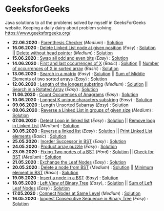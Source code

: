 # GeeksforGeeks
Java solutions to all the problems solved by myself in GeeksForGeeks website. Keeping a daily dairy about problem solving.
https://www.geeksforgeeks.org/

* **22.06.2020** : 	[Parenthesis Checker](https://practice.geeksforgeeks.org/problems/parenthesis-checker/0) (*Medium*) : [Solution](https://github.com/sushovankarmakar/GeeksforGeeks/blob/master/3.%20Medium/src/Stack_ParenthesisChecker.java)
* **16.06.2020** : 	[Delete Linked List node at given position](https://practice.geeksforgeeks.org/problems/delete-a-node-in-single-linked-list/1) (*Easy*) : [Solution](https://github.com/sushovankarmakar/GeeksforGeeks/blob/master/2.%20Easy/src/LL_DeleteSingleLLNodeAtGivenPos.java) || [Delete without head pointer](https://practice.geeksforgeeks.org/problems/delete-without-head-pointer/1) (*Medium*) : [Solution](https://github.com/sushovankarmakar/GeeksforGeeks/blob/master/3.%20Medium/src/LL_DeleteLLNodeWithoutHeadPointer.java)
* **15.06.2020** : 	[Swap all odd and even bits](https://practice.geeksforgeeks.org/problems/swap-all-odd-and-even-bits/0) (*Easy*) : [Solution](https://github.com/sushovankarmakar/GeeksforGeeks/blob/master/2.%20Easy/src/BitMagic_SwapAllOddEvenBits.java)
* **14.06.2020** : 	[First and last occurrences of X](https://practice.geeksforgeeks.org/problems/first-and-last-occurrences-of-x/0) (*Basic*) : [Solution](https://github.com/sushovankarmakar/GeeksforGeeks/blob/master/1.%20Basic/src/Searching_FirstAndLastOccurrencesOfX.java) || [Number of occurrences of X in sorted array](https://practice.geeksforgeeks.org/problems/number-of-occurrence/0) (*Basic*) : [Solution](https://github.com/sushovankarmakar/GeeksforGeeks/blob/master/1.%20Basic/src/Searching_NumberOfOccurrence.java)
* **13.06.2020** : 	[Search in a matrix](https://practice.geeksforgeeks.org/problems/search-in-a-matrix/0) (*Easy*) : [Solution](https://github.com/sushovankarmakar/GeeksforGeeks/blob/master/2.%20Easy/src/Searching_SearchInAMatrix.java) || [Sum of Middle Elements of two sorted arrays](https://practice.geeksforgeeks.org/problems/sum-of-middle-elements-of-two-sorted-arrays/0/) (*Easy*) : [Solution](https://github.com/sushovankarmakar/GeeksforGeeks/blob/master/2.%20Easy/src/DivConquer_SumOfMidElementsOfTwoSortedArr.java)
* **12.06.2020** : 	[Length of the longest substring](https://practice.geeksforgeeks.org/problems/length-of-the-longest-substring/0) (*Medium*) : [Solution](https://github.com/sushovankarmakar/GeeksforGeeks/blob/master/3.%20Medium/src/SlidingWin_LenOfLongestSubstringNoRepChars.java) ||
					[Search in a Rotated Array](https://practice.geeksforgeeks.org/problems/search-in-a-rotated-array/0) (*Easy*) : [Solution](https://github.com/sushovankarmakar/GeeksforGeeks/blob/master/2.%20Easy/src/SearchInRotatedArray.java) 
* **11.06.2020** : 	[Count Occurences of Anagrams](https://practice.geeksforgeeks.org/problems/count-occurences-of-anagrams/0) (*Easy*) : [Solution](https://github.com/sushovankarmakar/GeeksforGeeks/blob/master/2.%20Easy/src/SlidingWin_CountOccurrencesOfAnagrams.java)
* **10.06.2020** : 	[Longest K unique characters substring](https://practice.geeksforgeeks.org/problems/longest-k-unique-characters-substring/0) (*Easy*) : [Solution](https://github.com/sushovankarmakar/GeeksforGeeks/blob/master/2.%20Easy/src/SlidingWin_LongestKUniqueCharsSubStr.java)
* **09.06.2020** : 	[Length Unsorted Subarray](https://practice.geeksforgeeks.org/problems/length-unsorted-subarray/0) (*Easy*) : [Solution](https://github.com/sushovankarmakar/GeeksforGeeks/blob/master/2.%20Easy/src/Array_LengthUnsortedSubArray.java)
* **08.06.2020** : 	[Reverse a Linked List in groups of given size](https://practice.geeksforgeeks.org/problems/reverse-a-linked-list-in-groups-of-given-size/1) (*Medium*) : [Solution](https://github.com/sushovankarmakar/GeeksforGeeks/blob/master/3.%20Medium/src/LL_ReverseLinkedListGroupsOfSizeK.java)
* **07.06.2020** : 	[Detect Loop in linked list](https://practice.geeksforgeeks.org/problems/detect-loop-in-linked-list/1/) (*Easy*) : [Solution](https://github.com/sushovankarmakar/GeeksforGeeks/blob/master/2.%20Easy/src/LL_DetectLoopInLinkedList.java) ||
					[Remove loop in Linked List](https://practice.geeksforgeeks.org/problems/remove-loop-in-linked-list/1/) (*Medium*) : [Solution](https://github.com/sushovankarmakar/GeeksforGeeks/blob/master/3.%20Medium/src/LL_RemoveLoopInLinkedList.java)
* **30.05.2020** : 	[Reverse a linked list](https://practice.geeksforgeeks.org/problems/reverse-a-linked-list/1) (*Easy*) : [Solution](https://github.com/sushovankarmakar/GeeksforGeeks/blob/master/2.%20Easy/src/LL_ReverseLinkedList.java) ||
					[Print Linked List elements](https://practice.geeksforgeeks.org/problems/print-linked-list-elements/1) (*Basic*) : [Solution](https://github.com/sushovankarmakar/GeeksforGeeks/blob/master/1.%20Basic/src/LL_PrintLinkedList.java)
* **25.05.2020** : 	[Inorder Successor in BST](https://practice.geeksforgeeks.org/problems/inorder-successor-in-bst/1) (*Easy*) : [Solution](https://github.com/sushovankarmakar/GeeksforGeeks/blob/master/2.%20Easy/src/BST_InorderSuccessorInBST.java)
* **24.05.2020** : 	[Product array puzzle](https://practice.geeksforgeeks.org/problems/product-array-puzzle/0) (*Easy*) : [Solution](https://github.com/sushovankarmakar/GeeksforGeeks/blob/master/2.%20Easy/src/ArraysMathematical_ProductArrayPuzzle.java)
* **23.05.2020** : 	[Fixing Two nodes of a BST](https://practice.geeksforgeeks.org/problems/fixed-two-nodes-of-a-bst/1) (*Hard*) : [Solution](https://github.com/sushovankarmakar/GeeksforGeeks/blob/master/4.%20Hard/src/BST_FixingTwoNodesOfBST.java) || 
					[Check for BST](https://practice.geeksforgeeks.org/problems/check-for-bst/1) (*Medium*) : [Solution](https://github.com/sushovankarmakar/GeeksforGeeks/blob/master/3.%20Medium/src/BST_CheckForBST.java)
* **21.05.2020** : 	[Exchange the Leaf Nodes](https://practice.geeksforgeeks.org/problems/exchange-the-leaf-nodes/1) (*Easy*) : [Solution](https://github.com/sushovankarmakar/GeeksforGeeks/blob/master/2.%20Easy/src/Tree_ExchangeTheLeafNodes.java)
* **20.05.2020** : 	[Delete a node from BST](https://practice.geeksforgeeks.org/problems/delete-a-node-from-bst/1/) (*Medium*) : [Solution](https://github.com/sushovankarmakar/GeeksforGeeks/blob/master/3.%20Medium/src/BST_DeleteNodeFromBST.java) ||
					[Minimum element in BST](https://practice.geeksforgeeks.org/problems/minimum-element-in-bst/1/) (*Basic*) : [Solution](https://github.com/sushovankarmakar/GeeksforGeeks/blob/master/1.%20Basic/src/BST_MinimumElementInBST.java)
* **19.05.2020** : 	[Insert a node in a BST](https://practice.geeksforgeeks.org/problems/insert-a-node-in-a-bst/1) (*Easy*) : [Solution](https://github.com/sushovankarmakar/GeeksforGeeks/blob/master/2.%20Easy/src/BST_InsertNodeInBST.java)
* **18.05.2020** : 	[Left View of Binary Tree](https://practice.geeksforgeeks.org/problems/left-view-of-binary-tree/1) (*Easy*), : [Solution](https://github.com/sushovankarmakar/GeeksforGeeks/blob/master/2.%20Easy/src/Tree_LeftViewOfBinaryTree.java) ||
					[Sum of Left Leaf Nodes](https://practice.geeksforgeeks.org/problems/sum-of-leaf-nodes/1) (*Easy*) : [Solution](https://github.com/sushovankarmakar/GeeksforGeeks/blob/master/2.%20Easy/src/Tree_SumOfLeafNodes.java)
* **17.05.2020** : 	[Connect Nodes at Same Level](https://practice.geeksforgeeks.org/problems/connect-nodes-at-same-level/1/) (*Medium*) : [Solution](https://github.com/sushovankarmakar/GeeksforGeeks/blob/master/3.%20Medium/src/Tree_ConnectNodesAtSameLevel.java)
* **16.05.2020** : 	[longest Consecutive Sequence in Binary Tree](https://practice.geeksforgeeks.org/problems/longest-consecutive-sequence-in-binary-tree/1) (*Easy*) : [Solution](https://github.com/sushovankarmakar/GeeksforGeeks/blob/master/2.%20Easy/src/Tree_LongestConsecutiveSequenceInBinaryTree.java)
